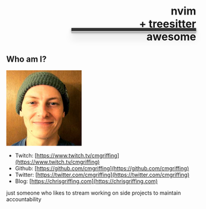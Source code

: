 <style>
  .opening-title {
    text-align: right;
  }

  .awesome {
    padding-left: 200px;
    position: relative;
  }

  .awesome::before {
    content: "";
    background: #333;
    width: 100%;
    height: 8px;
    position: absolute;
    top: -6px;
    left: 0;
    box-shadow: 0 1px 0 #ccc, 0 2px 0 #c9c9c9, 0 3px 0 #bbb, 0 4px 0 #b9b9b9, 0 5px 0 #aaa, 0 6px 1px rgb(0 0 0 / 10%), 0 0 5px rgb(0 0 0 / 10%), 0 1px 3px rgb(0 0 0 / 30%), 0 3px 5px rgb(0 0 0 / 20%), 0 5px 10px rgb(0 0 0 / 25%), 0 20px 20px rgb(0 0 0 / 15%);
  }

</style>

<h1 class="opening-title">nvim<br /> + treesitter<br /><span class="awesome">awesome</span></h1>

## Who am I?

<img height="200" width="200" src="./assets/selfportrait.jpeg">

- Twitch: [https://www.twitch.tv/cmgriffing](https://www.twitch.tv/cmgriffing)
- Github: [https://github.com/cmgriffing](https://github.com/cmgriffing)
- Twitter: [https://twitter.com/cmgriffing](https://twitter.com/cmgriffing)
- Blog: [https://chrisgriffing.com](https://chrisgriffing.com)

<div class="notes">
just someone who likes to stream working on side projects to maintain accountability
</div>
